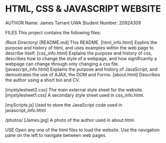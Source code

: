 # HTML, CSS & JAVASCRIPT WEBSITE

AUTHOR
Name: James Tarrant
UWA Student Number: 20924309

FILES
This project contains the following files:

/Root Directory/
[README.md] This README. 
[html_info.html] Explins the purpose and history of html, and uses examples within the web page to describe itself. 
[css_info.html] Explains the purpose and history of css, describes how to change the style of a webpage, and how significantly a webpage can change through only changing a css file. 
[javascript_info.html] Explains the purpose and history of JavaScript, and demostrates the use of AJAX, the DOM and Forms. 
[about.html] Describes the author using a short bio and CV.

[mystylesheet2.css] The main external style sheet for the website.
[mystylesheet1.css] A secondary style sheet used in css_info.html. 

[myScripts.js] Used to store the JavaScript code used in javascript_info.html

/photos/
[James.jpg] A photo of the author used in about.html. 

USE
Open any one of the html files to load the website. Use the navigation pane on the left to navigate between web pages. 